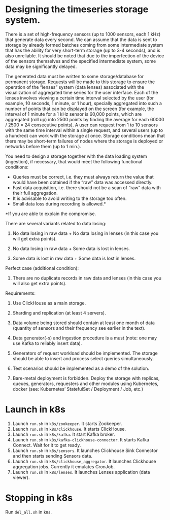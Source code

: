 # Designing the timeseries storage system.

There is a set of high-frequency sensors (up to 1000 sensors, each 1 kHz) that generate data every second. We can assume that the data is sent to storage by already formed batches coming from some intermediate system that has the ability for very short-term storage (up to 3-4 seconds), and is also unreliable. It should be noted that due to the imperfection of the device of the sensors themselves and the specified intermediate system, some data may be significantly delayed.

The generated data must be written to some storage/database for permanent storage. Requests will be made to this storage to ensure the operation of the “lenses” system (data lenses) associated with the visualization of aggregated time series for the user interface. Each of the lenses involves viewing a certain time interval selected by the user (for example, 10 seconds, 1 minute, or 1 hour), specially aggregated into such a number of points that can be displayed on the screen (for example, the interval of 1 minute for a 1 kHz sensor is 60,000 points, which are aggregated (roll up) into 2500 points by finding the average for each 60000 / 2500 = 24 consecutive points). A user can request from 1 to 10 sensors with the same time interval within a single request, and several users (up to a hundred) can work with the storage at once. Storage conditions mean that there may be short-term failures of nodes where the storage is deployed or networks before them (up to 1 min.).

You need to design a storage together with the data loading system (ingestion), if necessary, that would meet the following functional conditions:

- Queries must be correct, i.e. they must always return the value that would have been obtained if the “raw” data was accessed directly.
- Fast data acquisition, i.e. there should not be a scan of “raw” data with their full aggregation.
- It is advisable to avoid writing to the storage too often.
- Small data loss during recording is allowed.*

*If you are able to explain the compromise.

There are several variants related to data losing:

1. 	No data losing in raw data + No data losing in lenses (in this case you will get extra points).

2. 	No data losing in raw data + Some data is lost in lenses.

3. 	Some data is lost in raw data + Some data is lost in lenses.

Perfect case (additional condition):

1. 	There are no duplicate records in raw data and lenses (in this case you will also get extra points).

Requirements:

1. 	Use ClickHouse as a main storage.

2. 	Sharding and replication (at least 4 servers).

3. 	Data volume being stored should contain at least one month of data  (quantity of sensors and their frequency see earlier in the text).

4. 	Data generator(-s) and ingestion procedure is a must (note: one may use Kafka to reliably insert data).

5. 	Generators of request workload should be implemented. The storage should be able to insert and process select queries simultaneously.

6. 	Test scenarios should be implemented as a demo of the solution.

7. Bare-metal deployment is forbidden. Deploy the storage with replicas, queues, generators, requesters and other modules using Kubernetes, docker (see: Kubernetes’ StatefulSet / Deployment / Job, etc.)

# Launch in k8s

1. Launch `run.sh` in `k8s/zookeeper`. It starts Zookeeper.
2. Launch `run.sh` in `k8s/clickhouse`. It starts ClickHouse.
3. Launch `run.sh` in `k8s/kafka`. It start Kafka broker.
4. Launch `run.sh` in `k8s/kafka-clickhouse-connector`. It starts Kafka Connect. Wait for it to get ready.
5. Launch `run.sh` in `k8s/sensors`. It launches Clickhouse Sink Connector and then starts sending Sensors data.
6. Launch `run.sh` in `k8s/clickhouse_aggregator`. It launches Clickhouse aggregation jobs. Currently it emulates CronJob.
7. Launch `run.sh` in `k8s/lenses`. It launches Lenses application (data viewer).

# Stopping in k8s
Run `del_all.sh` in `k8s`.